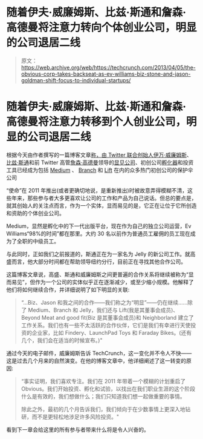 # 随着伊夫·威廉姆斯、比兹·斯通和詹森·高德曼将注意力转向个体创业公司，明显的公司退居二线

> 原文：<https://web.archive.org/web/https://techcrunch.com/2013/04/05/the-obvious-corp-takes-backseat-as-ev-williams-biz-stone-and-jason-goldman-shift-focus-to-individual-startups/>

# 随着伊夫·威廉姆斯、比兹·斯通和詹森·高德曼将注意力转移到个人创业公司，明显的公司退居二线

根据今天由作者撰写的一篇博客文章[称，由 Twitter 联合创始人](https://web.archive.org/web/20230220201745/https://medium.com/obvious/7e542c703a7e)[伊万·威廉姆斯](https://web.archive.org/web/20230220201745/http://www.crunchbase.com/person/evan-williams)、[比兹·斯通](https://web.archive.org/web/20230220201745/http://www.crunchbase.com/person/biz-stone)和前 Twitter 高管[詹森·高德曼](https://web.archive.org/web/20230220201745/http://www.crunchbase.com/person/jason-goldman)领导的[显见公司](https://web.archive.org/web/20230220201745/http://www.obvious.com/)、初创公司[孵化器](https://web.archive.org/web/20230220201745/http://www.crunchbase.com/company/obvious)和投资工具已经成为包括 [Medium](https://web.archive.org/web/20230220201745/http://www.crunchbase.com/product/medium-com) 、 [Branch](https://web.archive.org/web/20230220201745/http://www.crunchbase.com/company/branch) 和 [Lift](https://web.archive.org/web/20230220201745/https://techcrunch.com/2012/11/27/obvious-incubated-lift-lands-2-5m-from-spark-capital-sv-angel-to-help-you-build-good-habits/) 在内的众多热门初创公司的保护伞公司

“使命”在 2011 年推出(或者更确切地说，是重新推出)时被故意弄得模糊不清，这些年来，那些参与者大多更喜欢让公司的工作和产品为自己说话。但总的要点是，就其创始人的关注点而言，作为一个实体，显而易见的是，它正在让位于它所创造和资助的个体创业公司。

Medium，显然是孵化中的下一代出版平台，现在作为自己的独立公司运营，Ev Williams“98%的时间”都在那里。大约 30 名以前作为普通员工雇佣的员工现在成为了全职的中级员工。

与此同时，正如我们之前报道的，斯通正在为一家名为 Jelly 的新公司工作。就高盛而言，他大部分时间都在帮助领导纽约分行，目前正在寻找其他合作公司。

这篇博客文章说，高盛、斯通和威廉姆斯之间更普遍的合作关系将继续被称为“显而易见”，但作为一个公司的实体似乎正在逐渐减少，或至少缩小规模。他解释了他们将如何继续合作，并详细说明了如下明显的关联:

> “…Biz、Jason 和我之间的合作——我们称之为“明显”——仍在继续……除了 Medium、Branch 和 Jelly，我们还与 Lift(我是其董事会成员)、Beyond Meat and good fit(Biz 是其董事会成员)和 Neighborland 建立了工作关系。我们也有一些不太活跃的合作伙伴，它们是我们有幸进行天使投资的企业家，比如 Findery、LaunchPad Toys 和 Faraday Bikes。(还有几个，我们会在适当的时候宣布。)"

通过今天的电子邮件，威廉姆斯告诉 TechCrunch，这一变化并不令人不快——这是过去几个月来的自然演变。在他的博客文章中，他详细阐述了这一转变的原因:

> “事实证明，我们喜欢专注。我们在 2011 年带着一个模糊的计划重启了 Obvious。我们开始投资、孵化和试验，以找出在我们职业生涯的这个阶段什么是有效的，我们想做什么；我们只知道我们想一起做重要的事情。
> 
> 除此之外，最初的几个月告诉我们，我们倾向于在少数事情上更深入地钻研，而不是更轻松地涉足许多风险投资。"

看到下一章会给这里的所有参与者带来什么将是令人兴奋的。